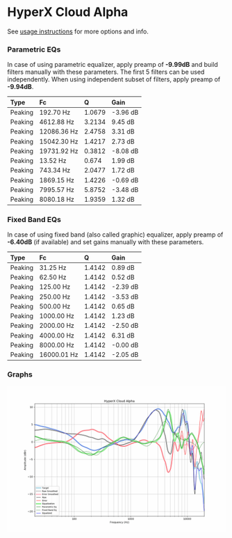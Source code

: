 # HyperX Cloud Alpha
See [usage instructions](https://github.com/jaakkopasanen/AutoEq#usage) for more options and info.

### Parametric EQs
In case of using parametric equalizer, apply preamp of **-9.99dB** and build filters manually
with these parameters. The first 5 filters can be used independently.
When using independent subset of filters, apply preamp of **-9.94dB**.

| Type    | Fc          |      Q | Gain     |
|:--------|:------------|:-------|:---------|
| Peaking | 192.70 Hz   | 1.0679 | -3.96 dB |
| Peaking | 4612.88 Hz  | 3.2134 | 9.45 dB  |
| Peaking | 12086.36 Hz | 2.4758 | 3.31 dB  |
| Peaking | 15042.30 Hz | 1.4217 | 2.73 dB  |
| Peaking | 19731.92 Hz | 0.3812 | -8.08 dB |
| Peaking | 13.52 Hz    | 0.674  | 1.99 dB  |
| Peaking | 743.34 Hz   | 2.0477 | 1.72 dB  |
| Peaking | 1869.15 Hz  | 1.4226 | -0.69 dB |
| Peaking | 7995.57 Hz  | 5.8752 | -3.48 dB |
| Peaking | 8080.18 Hz  | 1.9359 | 1.32 dB  |

### Fixed Band EQs
In case of using fixed band (also called graphic) equalizer, apply preamp of **-6.40dB**
(if available) and set gains manually with these parameters.

| Type    | Fc          |      Q | Gain     |
|:--------|:------------|:-------|:---------|
| Peaking | 31.25 Hz    | 1.4142 | 0.89 dB  |
| Peaking | 62.50 Hz    | 1.4142 | 0.52 dB  |
| Peaking | 125.00 Hz   | 1.4142 | -2.39 dB |
| Peaking | 250.00 Hz   | 1.4142 | -3.53 dB |
| Peaking | 500.00 Hz   | 1.4142 | 0.65 dB  |
| Peaking | 1000.00 Hz  | 1.4142 | 1.23 dB  |
| Peaking | 2000.00 Hz  | 1.4142 | -2.50 dB |
| Peaking | 4000.00 Hz  | 1.4142 | 6.31 dB  |
| Peaking | 8000.00 Hz  | 1.4142 | -0.00 dB |
| Peaking | 16000.01 Hz | 1.4142 | -2.05 dB |

### Graphs
![](./HyperX%20Cloud%20Alpha.png)
